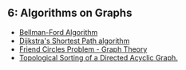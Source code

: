 ## 6: Algorithms on Graphs

- [Bellman-Ford Algorithm](http://www.ideserve.co.in/learn/bellman-ford-shortest-path-algorithm)
- [Dijkstra's Shortest Path algorithm](http://www.ideserve.co.in/learn/dijkstra-shortest-path-algorithm)
- [Friend Circles Problem - Graph Theory](http://www.ideserve.co.in/learn/friend-circles-graph)
- [Topological Sorting of a Directed Acyclic Graph.](http://www.ideserve.co.in/learn/topological-sorting-of-directed-acyclic-graph)
